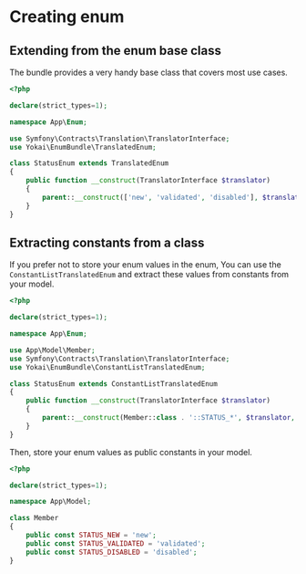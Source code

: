 # Creating enum

## Extending from the enum base class

The bundle provides a very handy base class that covers most use cases.

```php
<?php

declare(strict_types=1);

namespace App\Enum;

use Symfony\Contracts\Translation\TranslatorInterface;
use Yokai\EnumBundle\TranslatedEnum;

class StatusEnum extends TranslatedEnum
{
    public function __construct(TranslatorInterface $translator)
    {
        parent::__construct(['new', 'validated', 'disabled'], $translator, 'status.%s');
    }
}
```

## Extracting constants from a class

If you prefer not to store your enum values in the enum,
You can use the `ConstantListTranslatedEnum` and extract these values from constants from your model.

```php
<?php

declare(strict_types=1);

namespace App\Enum;

use App\Model\Member;
use Symfony\Contracts\Translation\TranslatorInterface;
use Yokai\EnumBundle\ConstantListTranslatedEnum;

class StatusEnum extends ConstantListTranslatedEnum
{
    public function __construct(TranslatorInterface $translator)
    {
        parent::__construct(Member::class . '::STATUS_*', $translator, 'status.%s');
    }
}
```

Then, store your enum values as public constants in your model.

```php
<?php

declare(strict_types=1);

namespace App\Model;

class Member
{
    public const STATUS_NEW = 'new';
    public const STATUS_VALIDATED = 'validated';
    public const STATUS_DISABLED = 'disabled';
}
```
